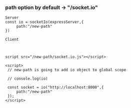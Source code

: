 ### path option   by default $\rightarrow$ "/socket.io"

 ```
 Server
const io = socketIo(expressServer,{
      path:"/new-path"
})

Client



script src="/new-path/socket.io.js"></script>

<script>
  // new-path is going to add io object to global scope

  // console.log(io)

  const socket = io("http://localhost:8000",{
      path:"/new-path"
  });
</script>

 ```



